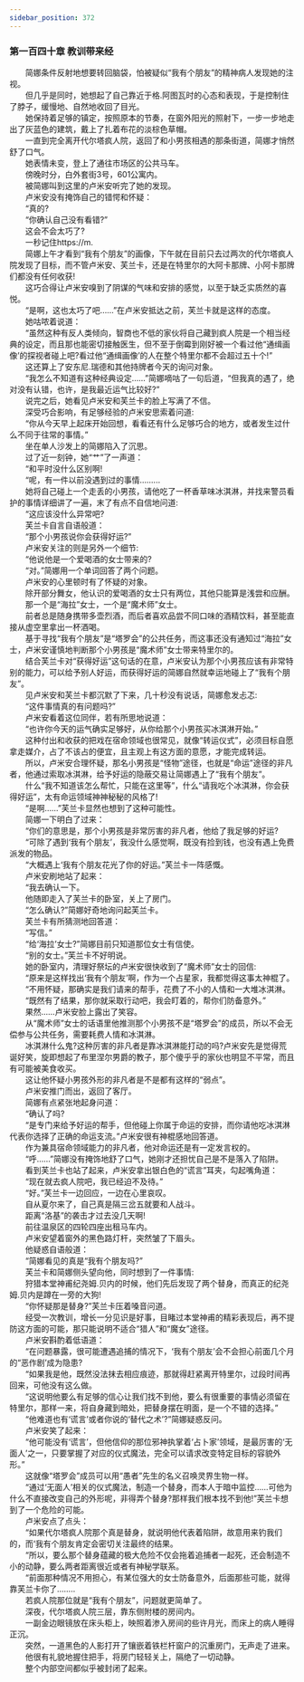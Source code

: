 ```yaml
---
sidebar_position: 372
---
```

### 第一百四十章 教训带来经  


　　简娜条件反射地想要转回脑袋，怕被疑似“我有个朋友”的精神病人发现她的注视。  
　　但几乎是同时，她想起了自己靠近于格.阿图瓦时的心态和表现，于是控制住了脖子，缓慢地、自然地收回了目光。  
　　她保持着足够的镇定，按照原本的节奏，在窗外阳光的照射下，一步一步地走出了灰蓝色的建筑，戴上了扎着布花的淡棕色草帽。  
　　一直到完全离开代尔塔疯人院，返回了和小男孩相遇的那条街道，简娜才悄然舒了口气。  
　　她表情未变，登上了通往市场区的公共马车。  
　　傍晚时分，白外套街3号，601公寓内。  
　　被简娜叫到这里的卢米安听完了她的发现。  
　　卢米安没有掩饰自己的错愕和怀疑：  
　　“真的?  
　　“你确认自己没有看错?”  
　　这会不会太巧了?  
　　一秒记住https://m.  
　　简娜上午才看到“我有个朋友”的画像，下午就在目前只去过两次的代尔塔疯人院发现了目标，而不管卢米安、芙兰卡，还是在特里尔的大阿卡那牌、小阿卡那牌们都没有任何收获!  
　　这巧合得让卢米安嗅到了阴谋的气味和安排的感觉，以至于缺乏实质然的喜悦。  
　　“是啊，这也太巧了吧……”在卢米安抵达之前，芙兰卡就是这样的态度。  
　　她咕哝着说道：  
　　“虽然这种有反人类倾向，智商也不低的家伙将自己藏到疯人院是一个相当经典的设定，而且那也能密切接触医生，但不至于倒霉到刚好被一个看过他“通缉画像’的探视者碰上吧?看过他“通缉画像’的人在整个特里尔都不会超过五十个!”  
　　这还算上了安东尼.瑞德和其他持牌者今天的询问对象。  
　　“我怎么不知道有这种经典设定……”简娜嘀咕了一句后道，“但我真的遇了，绝对没有认错，也许，是我最近运气比较好?”  
　　说完之后，她看见卢米安和芙兰卡的脸上写满了不信。  
　　深受巧合影响，有足够经验的卢米安思索着问道:  
　　“你从今天早上起床开始回想，看看还有什么足够巧合的地方，或者发生过什么不同于往常的事情。”  
　　坐在单人沙发上的简娜陷入了沉思。  
　　过了近一刻钟，她“艹”了一声道：  
　　“和平时没什么区别啊!  
　　“呢，有一件以前没遇到过的事情……...  
　　她将自己碰上一个走丢的小男孩，请他吃了一杯香草味冰淇淋，并找来警员看护的事情详细讲了一遍，末了有点不自信地问道:  
　　“这应该没什么异常吧?  
　　芙兰卡自言自语般道：  
　　“那个小男孩说你会获得好运?”  
　　卢米安关注的则是另外一个细节:  
　　“他说他是一个爱喝酒的女士带来的?  
　　“对。”简娜用一个单词回答了两个问题。  
　　卢米安的心里顿时有了怀疑的对象。  
　　除开部分舞女，他认识的爱喝酒的女士只有两位，其他只能算是浅尝和应酬。  
　　那一个是“海拉”女士，一个是“魔术师”女士。  
　　前者总是随身携带多壶烈酒，而后者喜欢品尝不同口味的酒精饮料，甚至能直接从虚空里拿出一杯酒喝。  
　　基于寻找“我有个朋友”是“塔罗会”的公共任务，而这事还没有通知过“海拉”女士，卢米安谨慎地判断那个小男孩是“魔术师”女士带来特里尔的。  
　　结合芙兰卡对“获得好运”这句话的在意，卢米安认为那个小男孩应该有非常特别的能力，可以给予别人好运，而获得好运的简娜自然就幸运地碰上了“我有个朋友”。  
　　见卢米安和芙兰卡都沉默了下来，几十秒没有说话，简娜愈发忐忑:  
　　“这件事情真的有问题吗?”  
　　卢米安看着这位同伴，若有所思地说道：  
　　“也许你今天的运气确实足够好，从你给那个小男孩买冰淇淋开始。”  
　　这种付出和收获的把戏在宿命领域也很常见，就像“转运仪式”，必须目标自愿拿走媒介，占了不该占的便宜，且主观上有这方面的意愿，才能完成转运。  
　　所以，卢米安合理怀疑，那名小男孩是“怪物”途径，也就是“命运”途径的非凡者，他通过索取冰淇淋，给予好运的隐蔽交易让简娜遇上了“我有个朋友”。  
　　什么“我不知道该怎么帮忙，只能在这里等”，什么“请我吃个冰淇淋，你会获得好运”，太有命运领域神神秘秘的风格了!  
　　“是啊……”芙兰卡显然也想到了这种可能性。  
　　简娜一下明白了过来：  
　　“你们的意思是，那个小男孩是非常厉害的非凡者，他给了我足够的好运?  
　　“可除了遇到‘我有个朋友’，我没什么感觉啊，既没有捡到钱，也没有遇上免费派发的物品。  
　　“大概遇上‘我有个朋友花光了你的好运。”芙兰卡一阵感慨。  
　　卢米安刷地站了起来：  
　　“我去确认一下。  
　　他随即走入了芙兰卡的卧室，关上了房门。  
　　“怎么确认?”简娜好奇地询问起芙兰卡。  
　　芙兰卡有所猜测地回答道：  
　　“写信。”  
　　“给‘海拉’女士?”简娜目前只知道那位女士有信使。  
　　“别的女士。”芙兰卡不好明说。  
　　她的卧室内，清理好祭坛的卢米安很快收到了“魔术师”女士的回信:  
　　“原来是这样找出‘我有个朋友’啊，作为一个占星家，我都觉得这事太神棍了。  
　　“不用怀疑，那确实是我们请来的帮手，花费了不小的人情和一大堆冰淇淋。  
　　“既然有了结果，那你就采取行动吧，我会盯着的，帮你们防备意外。”  
　　果然……卢米安脸上露出了笑容。  
　　从“魔术师”女士的话语里他推测那个小男孩不是“塔罗会”的成员，所以不会无偿参与公共任务，需要耗费人情和冰淇淋。  
　　冰淇淋什么鬼?这种厉害的非凡者是靠冰淇淋能打动的吗?卢米安先是觉得荒诞好笑，旋即想起了布里涅尔男爵的教子，那个傻乎乎的家伙也明显不平常，而且有可能被美食收买。  
　　这让他怀疑小男孩外形的非凡者是不是都有这样的“弱点”。  
　　卢米安推门而出，返回了客厅。  
　　简娜有点紧张地起身问道：  
　　“确认了吗?  
　　“是专门来给予好运的帮手，但他碰上你属于命运的安排，而你请他吃冰淇淋代表你选择了正确的命运支流。”卢米安很有神棍感地回答道。  
　　作为兼具宿命领域能力的非凡者，他对命运还是有一定发言权的。  
　　“呼……”简娜没有掩饰地舒了口气，她刚才还担忧自己是不是落入了陷阱。  
　　看到芙兰卡也站了起来，卢米安拿出银白色的“谎言”耳夹，勾起嘴角道：  
　　“现在就去疯人院吧，我已经迫不及待。”  
　　“好。”芙兰卡一边回应，一边在心里哀叹。  
　　自从夏尔来了，自己真是隔三岔五就要和人战斗。  
　　距离“洛基”的袭击才过去没几天啊!  
　　前往温泉区的四轮四座出租马车内。  
　　卢米安望着窗外的黑色路灯杆，突然皱了下眉头。  
　　他疑惑自语般道：  
　　“简娜看见的真是“我有个朋友吗?”  
　　芙兰卡和简娜侧头望向他，同时想到了一件事情:  
　　狩猎本堂神甫纪尧姆.贝内的时候，他们先后发现了两个替身，而真正的纪尧姆.贝内是蹲在一旁的大狗!  
　　“你怀疑那是替身?”芙兰卡压着嗓音问道。  
　　经受一次教训，增长一分见识是好事，目睹过本堂神甫的精彩表现后，再不提防这方面的可能，那只能说明不适合“猎人”和“魔女”途径。  
　　卢米安斟酌着低语道：  
　　“在问题暴露，很可能遭遇追捕的情况下，‘我有个朋友’会不会担心前面几个月的“恶作剧’成为隐患?  
　　“如果我是他，既然没法抹去相应痕迹，那就得赶紧离开特里尔，过段时间再回来，可他没有这么做。  
　　“这说明他要么有足够的信心让我们找不到他，要么有很重要的事情必须留在特里尔，那样一来，将自身藏到暗处，把替身摆在明面，是一个不错的选择。”  
　　“他难道也有‘谎言’或者你说的‘替代之术’?”简娜疑惑反问。  
　　卢米安笑了起来：  
　　“他可能没有‘谎言’，但他信仰的那位邪神执掌着‘占卜家’领域，是最厉害的‘无面人’之一，只要掌握了对应的仪式魔法，完全可以请求改变特定目标的容貌外形。”  
　　这就像“塔罗会”成员可以用“愚者”先生的名义召唤灵界生物一样。  
　　“通过‘无面人’相关的仪式魔法，制造一个替身，而本人于暗中监控……可他为什么不直接改变自己的外形呢，非得弄个替身?那样我们根本找不到他!”芙兰卡想到了一个危险的可能。  
　　卢米安点了点头：  
　　“如果代尔塔疯人院那个真是替身，就说明他代表着陷阱，故意用来钓我们的，而‘我有个朋友肯定会密切关注最终的结果。  
　　“所以，要么那个替身蕴藏的极大危险不仅会拖着追捕者一起死，还会制造不小的动静，要么两者距离很近或者有神秘学联系。  
　　“前面那种情况不用担心，有某位强大的女士防备意外，后面那些可能，就得靠芙兰卡你了……..  
　　若疯人院那位就是“我有个朋友”，问题就更简单了。  
　　深夜，代尔塔疯人院三层，靠东侧附楼的房间内。  
　　一副金边眼镜放在床头柜上，映照着渗入房间的些许月光，而床上的病人睡得正沉。  
　　突然，一道黑色的人影打开了镶嵌着铁栏杆窗户的沉重房门，无声走了进来。  
　　他很有礼貌地握住把手，将房门轻轻关上，隔绝了一切动静。  
　　整个内部空间都似乎被封闭了起来。  
